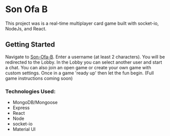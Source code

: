 # Son Ofa B

This project was is a real-time multiplayer card game built with socket-io, NodeJs, and React.

## Getting Started

Navigate to [Son-Ofa-B](https://son-ofa-b.herokuapp.com/). Enter a username (at least 2 characters). You will be redirected to the Lobby. In the Lobby you can select another user and start a chat. You can also join an open game or create your own game with custom settings. Once in a game 'ready up' then let the fun begin. (Full game instructions coming soon)

### Technologies Used:
- MongoDB/Mongoose
- Express
- React
- Node
- socket-io
- Material UI

